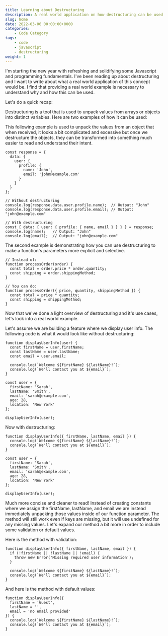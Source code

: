 ```yaml
---
title: Learning about Destructuring
description: A real world application on how destructuring can be used
slug: home
date: 2022-03-06 00:00:00+0000
categories:
    - Code Category
tags:
    - code
    - javascript
    - destructuring
weight: 1
---
```


I'm starting the new year with refreshing and solidifying some Javascript and programming fundamentals. I've been reading up about destructuring and I want to write about what a real world application of this concept would be. I find that providing a real world example is necessary to understand why and how this can be used.

Let's do a quick recap:

Destructuring is a tool that is used to unpack values from arrays or objects into distinct variables. Here are two examples of how it can be used:

This following example is used to unpack the values from an object that when received, it looks a bit complicated and excessive but once we destructure the objects, they can be transformed into something much easier to read and understand their intent.

```
const response = {
  data: {
    user: {
      profile: {
        name: 'John',
        email: 'john@example.com'
      }
    }
  }
};

// Without destructuring
console.log(response.data.user.profile.name);  // Output: "John"
console.log(response.data.user.profile.email); // Output: "john@example.com"

// With destructuring
const { data: { user: { profile: { name, email } } } } = response;
console.log(name);   // Output: "John"
console.log(email);  // Output: "john@example.com"
```

The second example is demonstrating how you can use destructuring to make a function's parameters more explicit and selective.

```
// Instead of:
function processOrder(order) {
  const total = order.price * order.quantity;
  const shipping = order.shippingMethod;
}

// You can do:
function processOrder({ price, quantity, shippingMethod }) {
  const total = price * quantity;
  const shipping = shippingMethod;
}
```

Now that we've done a light overview of destructuring and it's use cases, let's look into a real world example.

Let's assume we are building a feature where we display user info. The following code is what it would look like without destructuring:

```
function displayUserInfo(user) {
  const firstName = user.firstName;
  const lastName = user.lastName;
  const email = user.email;
  
  console.log(`Welcome ${firstName} ${lastName}!`);
  console.log(`We'll contact you at ${email}`);
}

const user = {
  firstName: 'Sarah',
  lastName: 'Smith',
  email: 'sarah@example.com',
  age: 28,
  location: 'New York'
};

displayUserInfo(user);
```

Now with destructuring:

```
function displayUserInfo({ firstName, lastName, email }) {
  console.log(`Welcome ${firstName} ${lastName}!`);
  console.log(`We'll contact you at ${email}`);
}

const user = {
  firstName: 'Sarah',
  lastName: 'Smith',
  email: 'sarah@example.com',
  age: 28,
  location: 'New York'
};

displayUserInfo(user);
```

Much more concise and cleaner to read! Instead of creating constants where we assign the firstName, lastName, and email we are instead immediately unpacking those values inside of our function parameter. The method will still work even if keys are missing, but it will use undefined for any missing values. Let's expand our method a bit more in order to include some validation or default values.

Here is the method with validation:

```
function displayUserInfo({ firstName, lastName, email }) {
  if (!firstName || !lastName || !email) {
    throw new Error('Missing required user information');
  }
  
  console.log(`Welcome ${firstName} ${lastName}!`);
  console.log(`We'll contact you at ${email}`);
}
```

And here is the method with default values:

```
function displayUserInfo({ 
  firstName = 'Guest', 
  lastName = '', 
  email = 'no email provided' 
}) {
  console.log(`Welcome ${firstName} ${lastName}!`);
  console.log(`We'll contact you at ${email}`);
}
```

